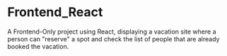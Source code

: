 # Frontend_React 

A Frontend-Only project using React, displaying a vacation site where a person can "reserve" a spot and check the list of people that are already booked the vacation. 
